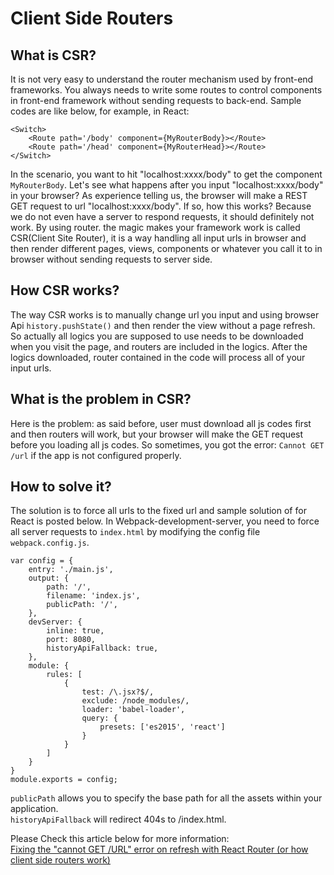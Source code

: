 # Client Side Routers
## What is CSR?
It is not very easy to understand the router mechanism used by front-end frameworks. You always needs to write some routes to control components in front-end framework without sending requests to back-end. Sample codes are like below, for example, in React:
```
<Switch>
    <Route path='/body' component={MyRouterBody}></Route>
    <Route path='/head' component={MyRouterHead}></Route>
</Switch>
```
In the scenario, you want to hit "localhost:xxxx/body" to get the component `MyRouterBody`. Let's see what happens after you input "localhost:xxxx/body" in your browser? As experience telling us, the browser will make a REST GET request to url "localhost:xxxx/body". If so, how this works? Because we do not even have a server to respond requests, it should definitely not work. By using router. the magic makes your framework work is called CSR(Client Site Router), it is a way handling all input urls in browser and then render different pages, views, components or whatever you call it to in browser without sending requests to server side.   

## How CSR works?
The way CSR works is to manually change url you input and using browser Api `history.pushState()` and then render the view without a page refresh. So actually all logics you are supposed to use needs to be downloaded when you visit the page, and routers are included in the logics. After the logics downloaded, router contained in the code will process all of your input urls.  

## What is the problem in CSR?
Here is the problem: as said before, user must download all js codes first and then routers will work, but your browser will make the GET request before you loading all js codes. So sometimes, you got the error: `Cannot GET /url` if the app is not configured properly.  

## How to solve it?
The solution is to force all urls to the fixed url and sample solution of for React is posted below. In Webpack-development-server, you need to force all server requests to `index.html` by modifying the config file `webpack.config.js`.
```
var config = {
	entry: './main.js',
	output: {
		path: '/',
		filename: 'index.js',
		publicPath: '/',
	},
	devServer: {
		inline: true,
		port: 8080,
		historyApiFallback: true,
	},
	module: {
		rules: [
			{
				test: /\.jsx?$/,
				exclude: /node_modules/,
				loader: 'babel-loader',
				query: {
					presets: ['es2015', 'react']
				}
			}
		]
	}
}
module.exports = config;

```
`publicPath` allows you to specify the base path for all the assets within your application.   
`historyApiFallback` will redirect 404s to /index.html.

Please Check this article below for more information:  
[Fixing the "cannot GET /URL" error on refresh with React Router (or how client side routers work)](https://tylermcginnis.com/react-router-cannot-get-url-refresh/)
